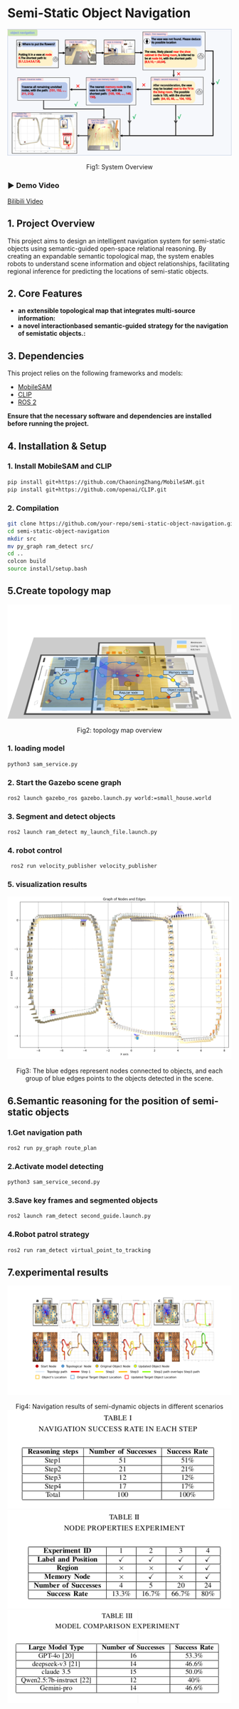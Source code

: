 # Semi-Static Object Navigation
![Alt text](/picture/system_view.png)
<div align="center">
  Fig1: System Overview
</div>

### ▶ Demo Video
[Bilibili Video](https://www.bilibili.com/video/BV1uk91YnEiV/)


## 1. Project Overview  
This project aims to design an intelligent navigation system for semi-static objects using semantic-guided open-space relational reasoning. By creating an expandable semantic topological map, the system enables robots to understand scene information and object relationships, facilitating regional inference for predicting the locations of semi-static objects. 

## 2. Core Features  
- **an extensible topological map that integrates multi-source information:** 
- **a novel interactionbased semantic-guided strategy for the navigation of semistatic objects.:** 

## 3. Dependencies  
This project relies on the following frameworks and models:  
- [MobileSAM](https://github.com/ChaoningZhang/MobileSAM)  
- [CLIP](https://github.com/openai/CLIP)
- [ROS 2](https://docs.ros.org/en/galactic/index.html) 

**Ensure that the necessary software and dependencies are installed before running the project.**  

## 4. Installation & Setup  

### 1. Install MobileSAM and CLIP  
```bash
pip install git+https://github.com/ChaoningZhang/MobileSAM.git
pip install git+https://github.com/openai/CLIP.git
```
### 2. Compilation  
```bash
git clone https://github.com/your-repo/semi-static-object-navigation.git
cd semi-static-object-navigation
mkdir src
mv py_graph ram_detect src/
cd ..
colcon build
source install/setup.bash
```

## 5.Create topology map
![Alt text](/picture/Overlook.png)
<div align="center">
  Fig2: topology map overview
</div>

### 1. loading model 
```bash
python3 sam_service.py
```
### 2. Start the Gazebo scene graph
```bash
ros2 launch gazebo_ros gazebo.launch.py world:=small_house.world
```
### 3. Segment and detect objects
```bash
ros2 launch ram_detect my_launch_file.launch.py 
```
### 4. robot control
```bash
 ros2 run velocity_publisher velocity_publisher 
```
### 5. visualization results
![Alt text](/picture/121.png)
<div align="center">
  Fig3: The blue edges represent nodes connected to objects, and each group of blue edges points to the objects detected in the scene.
</div>

## 6.Semantic reasoning for the position of semi-static objects
### 1.Get navigation path
```bash
ros2 run py_graph route_plan
```
### 2.Activate model detecting
```bash
python3 sam_service_second.py
```
### 3.Save key frames and segmented objects
```bash
ros2 launch ram_detect second_guide.launch.py
```
### 4.Robot patrol strategy
```bash
ros2 run ram_detect virtual_point_to_tracking
```

## 7.experimental results
![Alt text](/picture/nav.png)
<div align="center">
  Fig4: Navigation results of semi-dynamic objects in different scenarios
</div>


<div align="center">
  <img src="/picture/table1.png" alt="Alt text">
</div>

<div align="center">
  <img src="/picture/table2.png" alt="Alt text">
</div>

<div align="center">
  <img src="/picture/table3.png" alt="Alt text">
</div>
